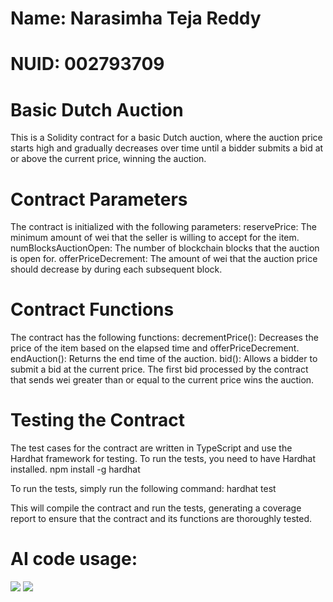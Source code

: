 # Name: Narasimha Teja Reddy

# NUID: 002793709

# Basic Dutch Auction
This is a Solidity contract for a basic Dutch auction, where the auction price starts high and gradually decreases over time until a bidder submits a bid at or above the current price, winning the auction.

# Contract Parameters
The contract is initialized with the following parameters:
reservePrice: The minimum amount of wei that the seller is willing to accept for the item.
numBlocksAuctionOpen: The number of blockchain blocks that the auction is open for.
offerPriceDecrement: The amount of wei that the auction price should decrease by during each subsequent block.

# Contract Functions
The contract has the following functions:
decrementPrice(): Decreases the price of the item based on the elapsed time and offerPriceDecrement.
endAuction(): Returns the end time of the auction.
bid(): Allows a bidder to submit a bid at the current price. The first bid processed by the contract that sends wei greater than or equal to the current price wins the auction.

# Testing the Contract
The test cases for the contract are written in TypeScript and use the Hardhat framework for testing. To run the tests, you need to have Hardhat installed.
npm install -g hardhat

To run the tests, simply run the following command:
hardhat test

This will compile the contract and run the tests, generating a coverage report to ensure that the contract and its functions are thoroughly tested.

# AI code usage:

![](../../Screenshot%202023-02-03%20at%2019.40.38.png)
![](../../Screenshot%202023-02-03%20at%2019.39.42.png)